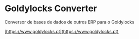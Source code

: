 # Goldylocks Converter
Conversor de bases de dados de outros ERP para o Goldylocks

[https://www.goldylocks.pt](https://www.goldylocks.pt)
